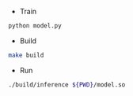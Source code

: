 
- Train
```bash
python model.py
```
- Build
```bash
make build
```
- Run
```bash
./build/inference ${PWD}/model.so
```
